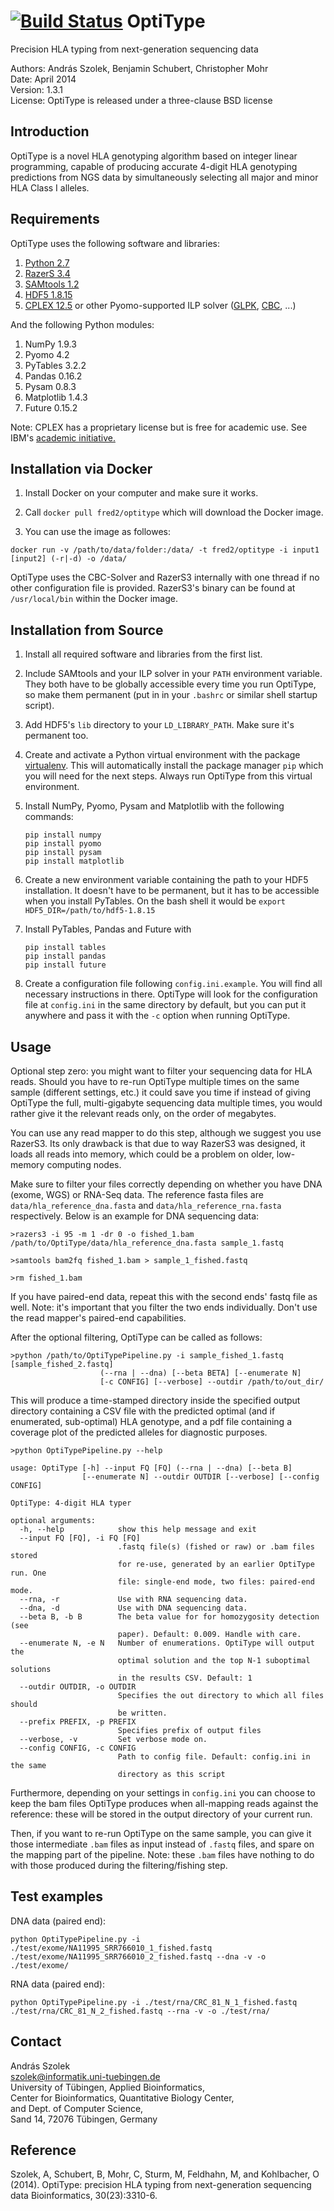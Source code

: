 [![Build Status](https://travis-ci.org/FRED-2/OptiType.svg?branch=master)](https://travis-ci.org/FRED-2/OptiType)
OptiType
========

Precision HLA typing from next-generation sequencing data

Authors: András Szolek, Benjamin Schubert, Christopher Mohr  
Date: April 2014  
Version: 1.3.1  
License: OptiType is released under a three-clause BSD license


Introduction
-------------
OptiType is a novel HLA genotyping algorithm based on integer linear
programming, capable of producing accurate 4-digit HLA genotyping predictions
from NGS data by simultaneously selecting all major and minor HLA Class I alleles.


Requirements
-------------
OptiType uses the following software and libraries:

1. [Python 2.7](https://www.python.org/)
2. [RazerS 3.4](http://www.seqan.de/projects/razers/)
3. [SAMtools 1.2](http://www.htslib.org/)
4. [HDF5 1.8.15](https://www.hdfgroup.org/HDF5/)
5. [CPLEX 12.5](http://www-01.ibm.com/software/commerce/optimization/cplex-optimizer/)
   or other Pyomo-supported ILP solver ([GLPK](https://www.gnu.org/software/glpk/), 
   [CBC](https://projects.coin-or.org/Cbc), ...)

And the following Python modules:

1. NumPy 1.9.3
2. Pyomo 4.2
3. PyTables 3.2.2
4. Pandas 0.16.2
5. Pysam 0.8.3
6. Matplotlib 1.4.3
7. Future 0.15.2

Note: CPLEX has a proprietary license but is free for academic use. See IBM's
[academic initiative.](http://www-304.ibm.com/ibm/university/academic/pub/page/academic_initiative)

Installation via Docker
-----------------------

1. Install Docker on your computer and make sure it works.

2. Call `docker pull fred2/optitype` which will download the Docker image.

3. You can use the image as followes:

`docker run -v /path/to/data/folder:/data/ -t fred2/optitype -i input1 [input2] (-r|-d) -o /data/`

OptiType uses the CBC-Solver and RazerS3 internally with one thread if no other configuration file is provided. RazerS3's binary can be found at `/usr/local/bin` within the Docker image. 

Installation from Source
------------------------
1. Install all required software and libraries from the first list.

2. Include SAMtools and your ILP solver in your `PATH` environment variable.
They both have to be globally accessible every time you run OptiType, so make
them permanent (put in in your `.bashrc` or similar shell startup script).

3. Add HDF5's `lib` directory to your `LD_LIBRARY_PATH`. Make sure it's
permanent too.

4. Create and activate a Python virtual environment with the package
[virtualenv](https://virtualenv.pypa.io/en/latest/). This will automatically
install the package manager `pip` which you will need for the next steps.
Always run OptiType from this virtual environment.

5. Install NumPy, Pyomo, Pysam and Matplotlib with
the following commands:

    ```
    pip install numpy
    pip install pyomo
    pip install pysam
    pip install matplotlib
    ```

6. Create a new environment variable containing the path to your HDF5
installation. It doesn't have to be permanent, but it has to be accessible
when you install PyTables. On the bash shell it would be
`export HDF5_DIR=/path/to/hdf5-1.8.15`

7. Install PyTables, Pandas and Future with

    ```
    pip install tables
    pip install pandas
    pip install future
    ```

8. Create a configuration file following `config.ini.example`. You will find
all necessary instructions in there. OptiType will look for the configuration
file at `config.ini` in the same directory by default, but you can put it
anywhere and pass it with the `-c` option when running OptiType.


Usage
-------------

Optional step zero: you might want to filter your sequencing data for
HLA reads. Should you have to re-run OptiType multiple times on the same sample
(different settings, etc.) it could save you time if instead of giving OptiType
the full, multi-gigabyte sequencing data multiple times, you would rather give
it the relevant reads only, on the order of megabytes.

You can use any read mapper to do this step, although we suggest you use RazerS3.
Its only drawback is that due to way RazerS3 was designed, it loads all reads
into memory, which could be a problem on older, low-memory computing nodes.

Make sure to filter your files correctly depending on whether you have DNA
(exome, WGS) or RNA-Seq data. The reference fasta files are
`data/hla_reference_dna.fasta` and `data/hla_reference_rna.fasta` respectively.
Below is an example for DNA sequencing data:

```
>razers3 -i 95 -m 1 -dr 0 -o fished_1.bam /path/to/OptiType/data/hla_reference_dna.fasta sample_1.fastq

>samtools bam2fq fished_1.bam > sample_1_fished.fastq

>rm fished_1.bam
```

If you have paired-end data, repeat this with the second ends' fastq file as well.
Note: it's important that you filter the two ends individually. Don't use the
read mapper's paired-end capabilities.

After the optional filtering, OptiType can be called as follows:
```
>python /path/to/OptiTypePipeline.py -i sample_fished_1.fastq [sample_fished_2.fastq]
                    (--rna | --dna) [--beta BETA] [--enumerate N]
                    [-c CONFIG] [--verbose] --outdir /path/to/out_dir/
```

This will produce a time-stamped directory inside the specified output directory
containing a CSV file with the predicted optimal (and if enumerated, sub-optimal)
HLA genotype, and a pdf file containing a coverage plot of the predicted alleles
for diagnostic purposes.

```
>python OptiTypePipeline.py --help  

usage: OptiType [-h] --input FQ [FQ] (--rna | --dna) [--beta B]
                [--enumerate N] --outdir OUTDIR [--verbose] [--config CONFIG]

OptiType: 4-digit HLA typer

optional arguments:
  -h, --help            show this help message and exit
  --input FQ [FQ], -i FQ [FQ]
                        .fastq file(s) (fished or raw) or .bam files stored
                        for re-use, generated by an earlier OptiType run. One
                        file: single-end mode, two files: paired-end mode.
  --rna, -r             Use with RNA sequencing data.
  --dna, -d             Use with DNA sequencing data.
  --beta B, -b B        The beta value for for homozygosity detection (see
                        paper). Default: 0.009. Handle with care.
  --enumerate N, -e N   Number of enumerations. OptiType will output the
                        optimal solution and the top N-1 suboptimal solutions
                        in the results CSV. Default: 1
  --outdir OUTDIR, -o OUTDIR
                        Specifies the out directory to which all files should
                        be written.
  --prefix PREFIX, -p PREFIX
                        Specifies prefix of output files
  --verbose, -v         Set verbose mode on.
  --config CONFIG, -c CONFIG
                        Path to config file. Default: config.ini in the same
                        directory as this script
```

Furthermore, depending on your settings in `config.ini` you can choose to keep
the bam files OptiType produces when all-mapping reads against the reference:
these will be stored in the output directory of your current run.

Then, if you want to re-run OptiType on the same sample, you can give it those
intermediate `.bam` files as input instead of `.fastq` files, and spare on the
mapping part of the pipeline. Note: these `.bam` files have nothing to do with
those produced during the filtering/fishing step.


Test examples
-------------
DNA data (paired end):
```
python OptiTypePipeline.py -i ./test/exome/NA11995_SRR766010_1_fished.fastq ./test/exome/NA11995_SRR766010_2_fished.fastq --dna -v -o ./test/exome/
```

RNA data (paired end):
```
python OptiTypePipeline.py -i ./test/rna/CRC_81_N_1_fished.fastq ./test/rna/CRC_81_N_2_fished.fastq --rna -v -o ./test/rna/
```

Contact
-------------
András Szolek  
szolek@informatik.uni-tuebingen.de  
University of Tübingen, Applied Bioinformatics,  
Center for Bioinformatics, Quantitative Biology Center,  
and Dept. of Computer Science,  
Sand 14, 72076 Tübingen, Germany


Reference
-------------
Szolek, A, Schubert, B, Mohr, C, Sturm, M, Feldhahn, M, and Kohlbacher, O (2014).
OptiType: precision HLA typing from next-generation sequencing data
Bioinformatics, 30(23):3310-6.

